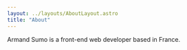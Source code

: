 ```yaml
---
layout: ../layouts/AboutLayout.astro
title: "About"
---
```

Armand Sumo is a front-end web developer based in France.